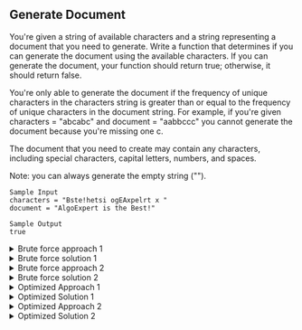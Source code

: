 ## Generate Document

You're given a string of available characters and a string representing a document that you need to generate. Write a function that determines if you can generate the document using the available characters. If you can generate the document, your function should return true; otherwise, it should return false.

You're only able to generate the document if the frequency of unique characters in the characters string is greater than or equal to the frequency of unique characters in the document string. For example, if you're given characters = "abcabc" and document = "aabbccc" you cannot generate the document because you're missing one c.

The document that you need to create may contain any characters, including special characters, capital letters, numbers, and spaces.

Note: you can always generate the empty string ("").

```
Sample Input
characters = "Bste!hetsi ogEAxpelrt x "
document = "AlgoExpert is the Best!"

Sample Output
true
```

<details>
<summary>Brute force approach 1</summary>
Check if the frequency of each character in the document is less than or equal to the frequency of the same character in the characters string. If it is not, return false. If the loop completes, return true.
</details>

<details>
<summary>Brute force solution 1</summary>

```js
function generateDocument(characters, document) {
  // Write your code here.
  for (let i = 0; i < document.length; i++) {
    let documentFrequency = getFrequency(document, document[i])
    let charactersFrequency = getFrequency(characters, document[i])
    if(documentFrequency > charactersFrequency)
      return false
  }
  
  return true;
}

function getFrequency(string, char) {
  let count = 0
  for (let i = 0; i < string.length; i++) {
    if(char === string[i])
      count++
  }

  return count
}

// Time complexity: O(n * (m + n)) where n is the length of the document and m is the length of the characters
// Space complexity: O(1)
```
</details>

<details>
<summary>Brute force approach 2</summary>
Check if the frequency of each character in the document is less than or equal to the frequency of the same character in the characters string. If it is not, return false. If the loop completes, return true. Use a set to keep track of the characters that have already been counted, so that we don't count them again if they repeat in the document.
</details>

<details>
<summary>Brute force solution 2</summary>

```js
function generateDocument(characters, document) {
  // Write your code here.
  let alreadyCounted = new Set()
  
  for (let i = 0; i < document.length; i++) {
    if(alreadyCounted.has(document[i]))
      continue
    
    let documentFrequency = getFrequency(document, document[i])
    let charactersFrequency = getFrequency(characters, document[i])
    if(documentFrequency > charactersFrequency)
      return false

    alreadyCounted.add(document[i])
  }
  
  return true;
}

function getFrequency(string, char) {
  let count = 0
  for (let i = 0; i < string.length; i++) {
    if(char === string[i])
      count++
  }

  return count
}

// Time complexity: O(c * (m + n)) where n is the length of the document, m is the length of the characters and c is the number of unique characters in the document
// Space complexity: O(c) where c is the number of unique characters in the document
```
</details>

<details>
<summary>Optimized Approach 1</summary>
Create a map of the characters in the characters string and a map of the characters in the document string. Loop through the document map and check if the frequency of each character in the document is less than or equal to the frequency of the same character in the characters map. If it is not, return false. If the loop completes, return true.
</details>

<details>
<summary>Optimized Solution 1</summary>

```js
function generateDocument(characters, document) {
  // Write your code here.

  const charactersMap = getMap(characters)
  const documentMap = getMap(document)

  let canGenerate = true
  documentMap.forEach((value, key) => {
    if(charactersMap.has(key)){
      if(value > charactersMap.get(key))
        canGenerate = false
    } else{
      canGenerate = false
    }
  })
  
  return canGenerate
}

function getMap(string) {
  const map = new Map()

  for (let j = 0; j < string.length; j++) {
    if(map.has(string[j])){
        map.set(string[j], map.get(string[j])+1)
    } else{
        map.set(string[j], 1)
    }
  }

  return map
}

// Time complexity: O(m + n) where n is the length of the document and m is the length of the characters. 
// Calculation: O(m) + O(n) + O(c) where c is the number of unique characters in the document, in worst case c === n, so O(m + n + c) = O(2n + m) = O(n + m)
// Space complexity: O(c) where c is the number of unique characters in the document
```
</details>

<details>
<summary>Optimized Approach 2</summary>
Create a map of the characters in the characters string. Loop through the characters string and increment the frequency of each character in the map. Loop through the document string and check if the frequency of each character in the document is less than or equal to the frequency of the same character in the characters map. If it is not, return false. If the loop completes, return true.
</details>

<details>
<summary>Optimized Solution 2</summary>

```js
function generateDocument(characters, document) {
  // Write your code here.
  const uniqueCharacters = new Map()

  for (let i = 0; i < characters.length; i++) {
    if(!uniqueCharacters.has(characters[i])){
      uniqueCharacters.set(characters[i], 1)
    } else {
      uniqueCharacters.set(characters[i], uniqueCharacters.get(characters[i]) + 1)
    }
  }

  for (let j = 0; j < document.length; j++) {
    if(!uniqueCharacters.has(document[j]) || uniqueCharacters.get(document[j]) === 0){
      return false
    }
    uniqueCharacters.set(document[j], uniqueCharacters.get(document[j]) - 1)
  }
  
  return true;
}

// Time complexity: O(m + n) where n is the length of the document and m is the length of the characters.
// Space complexity: O(c) where c is the number of unique characters in the document
```
</details>